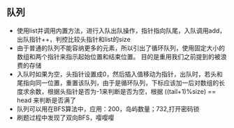 ## 队列

+ 使用list并调用内置方法，进行入队出队操作，指针指向队尾，入队调用add，出队指针++，判控比较头指针和list的size
+ 由于普通的队列不能容纳更多的元素，所以引出了循环队列，使用固定大小的数组和两个指针来指示起始位置和结束位置。 目的是重用我们之前提到的被浪费的存储
+ 入队时如果为空，头指针设置成0，然后插入值移动为指针，出队时，若头和尾指向同一位置，重置该队列，由于是循环队列，下标应该加一后对数组的长度求余数，根据头指针是否为-1来判断是否为空，根据 ((tail+1)%size) == head 来判断是否满了
+ 队列可以用在BFS算法中，应用：200，岛屿数量；732,打开密码锁
+ 刷题过程中发现了双向BFS，嘤嘤嘤